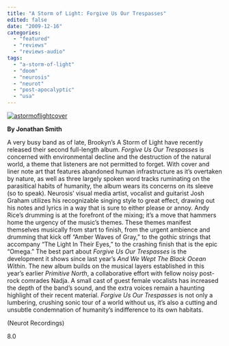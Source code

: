 ```yaml
---
title: "A Storm of Light: Forgive Us Our Trespasses"
edited: false
date: "2009-12-16"
categories:
  - "featured"
  - "reviews"
  - "reviews-audio"
tags:
  - "a-storm-of-light"
  - "doom"
  - "neurosis"
  - "neurot"
  - "post-apocalyptic"
  - "usa"
---
```


[![astormoflightcover](http://www.hellbound.ca/wp-content/uploads/2009/12/astormoflightcover-300x300.jpg "astormoflightcover")](http://www.hellbound.ca/wp-content/uploads/2009/12/astormoflightcover.jpg)

**By Jonathan Smith**

A very busy band as of late, Brookyn’s A Storm of Light have recently released their second full-length album. _Forgive Us Our Trespasses_ is concerned with environmental decline and the destruction of the natural world, a theme that listeners are not permitted to forget. With cover and liner note art that features abandoned human infrastructure as it’s overtaken by nature, as well as three largely spoken word tracks ruminating on the parasitical habits of humanity, the album wears its concerns on its sleeve (so to speak). Neurosis’ visual media artist, vocalist and guitarist Josh Graham utilizes his recognizable singing style to great effect, drawing out his notes and lyrics in a way that is sure to either please or annoy. Andy Rice’s drumming is at the forefront of the mixing; it’s a move that hammers home the urgency of the music’s themes. These themes manifest themselves musically from start to finish, from the urgent ambience and drumming that kick off “Amber Waves of Gray,” to the gothic strings that accompany “The Light In Their Eyes,” to the crashing finish that is the epic “Omega.” The best part about _Forgive Us Our Trespasses_ is the development it shows since last year’s _And We Wept The Black Ocean Within_. The new album builds on the musical layers established in this year’s earlier _Primitive North_, a collaborative effort with fellow noisy post-rock comrades Nadja. A small cast of guest female vocalists has increased the depth of the band’s sound, and the extra voices remain a haunting highlight of their recent material. _Forgive Us Our Trespasses_ is not only a lumbering, crushing sonic tour of a world without us, it’s also a cutting and unsubtle condemnation of humanity’s indifference to its own habitats.

(Neurot Recordings)

8.0
